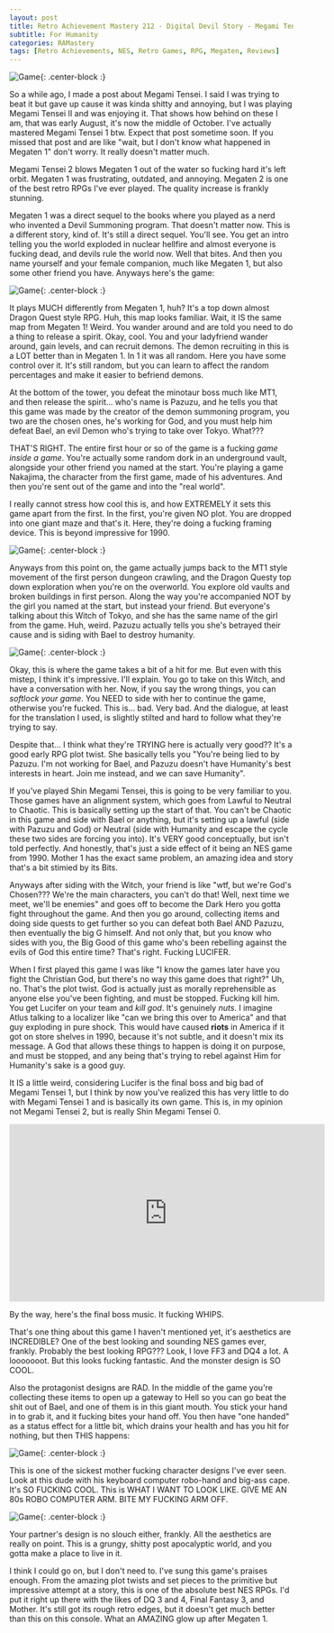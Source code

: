 ```yaml
---
layout: post
title: Retro Achievement Mastery 212 - Digital Devil Story - Megami Tensei II
subtitle: For Humanity
categories: RAMastery
tags: [Retro Achievements, NES, Retro Games, RPG, Megaten, Reviews]
---
```



![Game](https://imgur.com/oLfzb2V.png){: .center-block :}

So a while ago, I made a post about Megami Tensei. I said I was trying to beat it but gave up cause it was kinda shitty and annoying, but I was playing Megami Tensei II and was enjoying it. That shows how behind on these I am, that was early August, it's now the middle of October. I've actually mastered Megami Tensei 1 btw. Expect that post sometime soon. If you missed that post and are like "wait, but I don't know what happened in Megaten 1" don't worry. It really doesn't matter much.

Megami Tensei 2 blows Megaten 1 out of the water so fucking hard it's left orbit. Megaten 1 was frustrating, outdated, and annoying. Megaten 2 is one of the best retro RPGs I've ever played. The quality increase is frankly stunning.

Megaten 1 was a direct sequel to the books where you played as a nerd who invented a Devil Summoning program. That doesn't matter now. This is a different story, kind of. It's still a direct sequel. You'll see. You get an intro telling you the world exploded in nuclear hellfire and almost everyone is fucking dead, and devils rule the world now. Well that bites. And then you name yourself and your female companion, much like Megaten 1, but also some other friend you have. Anyways here's the game:

![Game](https://imgur.com/9XmMDBj.png){: .center-block :}

It plays MUCH differently from Megaten 1, huh? It's a top down almost Dragon Quest style RPG. Huh, this map looks familiar. Wait, it IS the same map from Megaten 1! Weird. You wander around and are told you need to do a thing to release a spirit. Okay, cool. You and your ladyfriend wander around, gain levels, and can recruit demons. The demon recruiting in this is a LOT better than in Megaten 1. In 1 it was all random. Here you have some control over it. It's still random, but you can learn to affect the random percentages and make it easier to befriend demons.

At the bottom of the tower, you defeat the minotaur boss much like MT1, and then release the spirit... who's name is Pazuzu, and he tells you that this game was made by the creator of the demon summoning program, you two are the chosen ones, he's working for God, and you must help him defeat Bael, an evil Demon who's trying to take over Tokyo. What???

THAT'S RIGHT. The entire first hour or so of the game is a fucking *game inside a game*. You're actually some random dork in an underground vault, alongside your other friend you named at the start. You're playing a game Nakajima, the character from the first game, made of his adventures. And then you're sent out of the game and into the "real world".

I really cannot stress how cool this is, and how EXTREMELY it sets this game apart from the first. In the first, you're given NO plot. You are dropped into one giant maze and that's it. Here, they're doing a fucking framing device. This is beyond impressive for 1990.

![Game](https://imgur.com/Oc13SE2.png){: .center-block :}

Anyways from this point on, the game actually jumps back to the MT1 style movement of the first person dungeon crawling, and the Dragon Questy top down exploration when you're on the overworld. You explore old vaults and broken buildings in first person. Along the way you're accompanied NOT by the girl you named at the start, but instead your friend. But everyone's talking about this Witch of Tokyo, and she has the same name of the girl from the game. Huh, weird. Pazuzu actually tells you she's betrayed their cause and is siding with Bael to destroy humanity.

![Game](https://imgur.com/8yObWIo.png){: .center-block :}

Okay, this is where the game takes a bit of a hit for me. But even with this mistep, I think it's impressive. I'll explain. You go to take on this Witch, and have a conversation with her. Now, if you say the wrong things, you can *softlock your game*. You NEED to side with her to continue the game, otherwise you're fucked. This is... bad. Very bad. And the dialogue, at least for the translation I used, is slightly stilted and hard to follow what they're trying to say.

Despite that... I think what they're TRYING here is actually very good?? It's a good early RPG plot twist. She basically tells you "You're being lied to by Pazuzu. I'm not working for Bael, and Pazuzu doesn't have Humanity's best interests in heart. Join me instead, and we can save Humanity".

If you've played Shin Megami Tensei, this is going to be very familiar to you. Those games have an alignment system, which goes from Lawful to Neutral to Chaotic. This is basically setting up the start of that. You can't be Chaotic in this game and side with Bael or anything, but it's setting up a lawful (side with Pazuzu and God) or Neutral (side with Humanity and escape the cycle these two sides are forcing you into). It's VERY good conceptually, but isn't told perfectly. And honestly, that's just a side effect of it being an NES game from 1990. Mother 1 has the exact same problem, an amazing idea and story that's a bit stimied by its Bits.

Anyways after siding with the Witch, your friend is like "wtf, but we're God's Chosen??? We're the main characters, you can't do that! Well, next time we meet, we'll be enemies" and goes off to become the Dark Hero you gotta fight throughout the game. And then you go around, collecting items and doing side quests to get further so you can defeat both Bael AND Pazuzu, then eventually the big G himself. And not only that, but you know who sides with you, the Big Good of this game who's been rebelling against the evils of God this entire time? That's right. Fucking LUCIFER.

When I first played this game I was like "I know the games later have you fight the Christian God, but there's no way this game does that right?" Uh, no. That's the plot twist. God is actually just as morally reprehensible as anyone else you've been fighting, and must be stopped. Fucking kill him. You get Lucifer on your team and *kill god*. It's genuinely *nuts*. I imagine Atlus talking to a localizer like "can we bring this over to America" and that guy exploding in pure shock. This would have caused **riots** in America if it got on store shelves in 1990, because it's not subtle, and it doesn't mix its message. A God that allows these things to happen is doing it on purpose, and must be stopped, and any being that's trying to rebel against Him for Humanity's sake is a good guy.

It IS a little weird, considering Lucifer is the final boss and big bad of Megami Tensei 1, but I think by now you've realized this has very little to do with Megami Tensei 1 and is basically its own game. This is, in my opinion not Megami Tensei 2, but is really Shin Megami Tensei 0.

<iframe width="560" height="315" src="https://www.youtube.com/embed/ZDkYS8tqHyg?si=UzUf1nHFKzl_bcqr" title="YouTube video player" frameborder="0" allow="accelerometer; autoplay; clipboard-write; encrypted-media; gyroscope; picture-in-picture; web-share" referrerpolicy="strict-origin-when-cross-origin" allowfullscreen></iframe>

By the way, here's the final boss music. It fucking WHIPS.

That's one thing about this game I haven't mentioned yet, it's aesthetics are INCREDIBLE? One of the best looking and sounding NES games ever, frankly. Probably the best looking RPG??? Look, I love FF3 and DQ4 a lot. A looooooot. But this looks fucking fantastic. And the monster design is SO COOL.

Also the protagonist designs are RAD. In the middle of the game you're collecting these items to open up a gateway to Hell so you can go beat the shit out of Bael, and one of them is in this giant mouth. You stick your hand in to grab it, and it fucking bites your hand off. You then have "one handed" as a status effect for a little bit, which drains your health and has you hit for nothing, but then THIS happens:

![Game](https://imgur.com/sc0gnRu.png){: .center-block :}

This is one of the sickest mother fucking character designs I've ever seen. Look at this dude with his keyboard computer robo-hand and big-ass cape. It's SO FUCKING COOL. This is WHAT I WANT TO LOOK LIKE. GIVE ME AN 80s ROBO COMPUTER ARM. BITE MY FUCKING ARM OFF.

![Game](https://imgur.com/FVWgsaz.png){: .center-block :}

Your partner's design is no slouch either, frankly. All the aesthetics are really on point. This is a grungy, shitty post apocalyptic world, and you gotta make a place to live in it. 

I think I could go on, but I don't need to. I've sung this game's praises enough. From the amazing plot twists and set pieces to the primitive but impressive attempt at a story, this is one of the absolute best NES RPGs. I'd put it right up there with the likes of DQ 3 and 4, Final Fantasy 3, and Mother. It's still got its rough retro edges, but it doesn't get much better than this on this console. What an AMAZING glow up after Megaten 1.